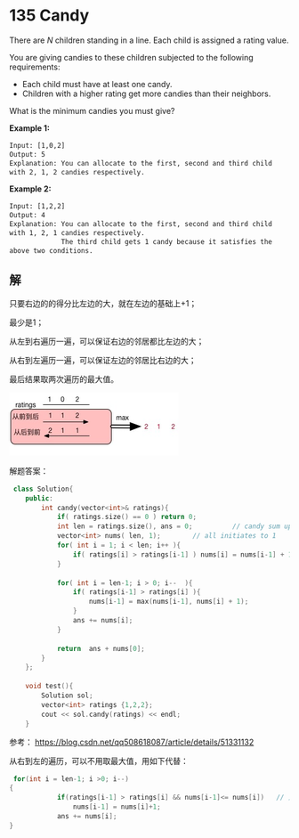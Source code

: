 # 135 Candy

There are *N* children standing in a line. Each child is assigned a rating value.

You are giving candies to these children subjected to the following requirements:

- Each child must have at least one candy.
- Children with a higher rating get more candies than their neighbors.

What is the minimum candies you must give?

**Example 1:**

```
Input: [1,0,2]
Output: 5
Explanation: You can allocate to the first, second and third child with 2, 1, 2 candies respectively.
```

**Example 2:**

```
Input: [1,2,2]
Output: 4
Explanation: You can allocate to the first, second and third child with 1, 2, 1 candies respectively.
             The third child gets 1 candy because it satisfies the above two conditions.
```

## 解

只要右边的的得分比左边的大，就在左边的基础上+1；

最少是1；

从左到右遍历一遍，可以保证右边的邻居都比左边的大；

从右到左遍历一遍，可以保证左边的邻居比右边的大；

最后结果取两次遍历的最大值。

![](135-candy.jpg)

解题答案：

```cpp
 class Solution{
    public:
        int candy(vector<int>& ratings){
            if( ratings.size() == 0 ) return 0;
            int len = ratings.size(), ans = 0;          // candy sum up
            vector<int> nums( len, 1);        // all initiates to 1
            for( int i = 1; i < len; i++ ){
                if( ratings[i] > ratings[i-1] ) nums[i] = nums[i-1] + 1;
            }

            for( int i = len-1; i > 0; i--  ){
                if( ratings[i-1] > ratings[i] ){
                    nums[i-1] = max(nums[i-1], nums[i] + 1);
                }
                ans += nums[i];
            }

            return  ans + nums[0];
        }
    };

    void test(){
        Solution sol;
        vector<int> ratings {1,2,2};
        cout << sol.candy(ratings) << endl;
    }
```

参考： https://blog.csdn.net/qq508618087/article/details/51331132

从右到左的遍历，可以不用取最大值，用如下代替：

```cpp
 for(int i = len-1; i >0; i--)  
{  
            if(ratings[i-1] > ratings[i] && nums[i-1]<= nums[i])   // 只有左边比右边 <= 时，才更新
                nums[i-1] = nums[i]+1;  
            ans += nums[i];  
}  
```






